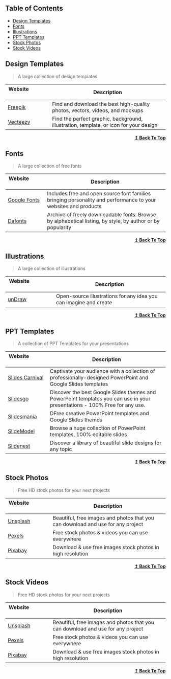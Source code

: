 ## Table of Contents

- [Design Templates](#design-templates)
- [Fonts](#fonts)
- [Illustrations](#illustrations)
- [PPT Templates](#ppt-templates)
- [Stock Photos](#stock-photos)
- [Stock Videos](#stock-videos)

## Design Templates

>A large collection of design templates

| Website&nbsp; &nbsp; &nbsp; &nbsp; &nbsp; &nbsp; &nbsp; &nbsp; &nbsp; &nbsp; &nbsp; &nbsp; &nbsp; &nbsp; | Description |
| ----------------------- | ------------------  |
| [Freepik](https://www.freepik.com/)           | Find and download the best high-quality photos, vectors, videos, and mockups |
| [Vecteezy](https://vecteezy.com/)             | Find the perfect graphic, background, illustration, template, or icon for your design |

<div align="right">
    <b><a href="#table-of-contents">↥ Back To Top</a></b>
</div>

## Fonts

>A large collection of free fonts

| Website&nbsp; &nbsp; &nbsp; &nbsp; &nbsp; &nbsp; &nbsp; &nbsp; &nbsp; &nbsp; &nbsp; &nbsp; &nbsp; &nbsp; | Description |
| ----------------------- | ------------------  |
| [Google Fonts](https://www.fonts.google.com/) | Includes free and open source font families bringing personality and performance to your websites and products                   |
| [Dafonts](https://uidesigndaily.com/)         | Archive of freely downloadable fonts. Browse by alphabetical listing, by style, by author or by popularity                      |

<div align="right">
    <b><a href="#table-of-contents">↥ Back To Top</a></b>
</div>

## Illustrations

>A large collection of illustrations

| Website&nbsp; &nbsp; &nbsp; &nbsp; &nbsp; &nbsp; &nbsp; &nbsp; &nbsp; &nbsp; &nbsp; &nbsp; &nbsp; &nbsp; | Description |
| ----------------------- | ------------------ |
| [unDraw](https://www.undraw.co/)             | Open-source illustrations for any idea you can imagine and create |

<div align="right">
    <b><a href="#table-of-contents">↥ Back To Top</a></b>
</div>

## PPT Templates

>A collection of PPT Templates for your presentations

| Website&nbsp; &nbsp; &nbsp; &nbsp; &nbsp; &nbsp; &nbsp; &nbsp; &nbsp; &nbsp; &nbsp; &nbsp; &nbsp; &nbsp; | Description |
| ----------------------- | ------------------        |
| [Slides Carnival](https://www.slidescarnival.com/)  | Captivate your audience with a collection of professionally-designed PowerPoint and Google Slides templates                |
| [Slidesgo](https://slidesgo.com/)                   | Discover the best Google Slides themes and PowerPoint templates you can use in your presentations - 100% Free for any use.        |
| [Slidesmania](https://slidesmania.com/)             | DFree creative PowerPoint templates and Google Slides themes |
| [SlideModel](https://slidemodel.com/)               | Browse a huge collection of PowerPoint templates, 100% editable slides |
| [Slidenest](https://slidenest.com/)                 | Discover a library of beautiful slide designs for any topic |

<div align="right">
    <b><a href="#table-of-contents">↥ Back To Top</a></b>
</div>

## Stock Photos

>Free HD stock photos for your next projects

| Website&nbsp; &nbsp; &nbsp; &nbsp; &nbsp; &nbsp; &nbsp; &nbsp; &nbsp; &nbsp; &nbsp; &nbsp; &nbsp; &nbsp; | Description |
| ----------------------- | ------------------  |
| [Unsplash](https://www.unsplash.com/)         | Beautiful, free images and photos that you can download and use for any project |
| [Pexels](https://pexels.com/)                 | Free stock photos & videos you can use everywhere |
| [Pixabay](https://pixabay.com/)               | Download & use free images stock photos in high resolution |

<div align="right">
    <b><a href="#table-of-contents">↥ Back To Top</a></b>
</div>

## Stock Videos

>Free HD stock photos for your next projects

| Website&nbsp; &nbsp; &nbsp; &nbsp; &nbsp; &nbsp; &nbsp; &nbsp; &nbsp; &nbsp; &nbsp; &nbsp; &nbsp; &nbsp; | Description |
| ----------------------- | ------------------ |
| [Unsplash](https://www.unsplash.com/)        | Beautiful, free images and photos that you can download and use for any project |
| [Pexels](https://pexels.com/)                | Free stock photos & videos you can use everywhere |
| [Pixabay](https://pixabay.com/)              | Download & use free images stock photos in high resolution |

<div align="right">
    <b><a href="#table-of-contents">↥ Back To Top</a></b>
</div>
